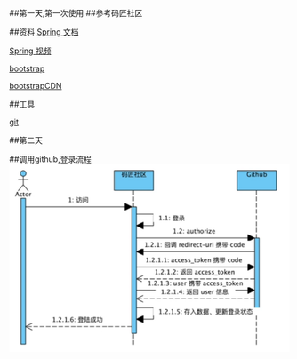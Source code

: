 ##第一天,第一次使用
##参考码匠社区

##资料
[Spring 文档](https://spring.io/guides/gs/serving-web-content/)

[Spring 视频](https://www.bilibili.com/video/av50200264/?p=3) 

[bootstrap](https://v3.bootcss.com/components/#navbar)

[bootstrapCDN](https://www.bootcdn.cn/)

##工具

[git](https://developer.github.com/apps/building-oauth-apps/creating-an-oauth-app/)

##第二天

##调用github,登录流程
![Image text](https://raw.githubusercontent.com/sanelee38/picture/master/picture/login.PNG)